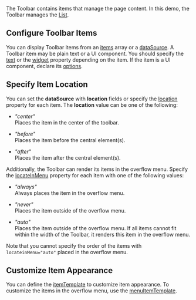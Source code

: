 The Toolbar contains items that manage the page content. In this demo, the Toolbar manages the [List](/Documentation/ApiReference/UI_Components/dxList/).

## Configure Toolbar Items

You can display Toolbar items from an [items](/Documentation/ApiReference/UI_Components/dxToolbar/Configuration/items/) array or a [dataSource](/Documentation/ApiReference/UI_Components/dxToolbar/Configuration/#dataSource). A Toolbar item may be plain text or a UI component. You should specify the [text](/Documentation/ApiReference/UI_Components/dxToolbar/Configuration/items/#text) or the [widget](/Documentation/ApiReference/UI_Components/dxToolbar/Configuration/items/#widget) property depending on the item. If the item is a UI component, declare its [options](/Documentation/ApiReference/UI_Components/dxToolbar/Configuration/items/#options).

## Specify Item Location

You can set the **dataSource** with **location** fields or specify the [location](/Documentation/ApiReference/UI_Components/dxToolbar/Configuration/items/#location) property for each item. The **location** value can be one of the following:

- *"center"*  
 Places the item in the center of the toolbar.

- *"before"*  
 Places the item before the central element(s).

- *"after"*  
 Places the item after the central element(s).

Additionally, the Toolbar can render its items in the overflow menu. Specify the [locateInMenu](/Documentation/ApiReference/UI_Components/dxToolbar/Configuration/items/#locateInMenu) property for each item with one of the following values:

- *"always"*  
 Always places the item in the overflow menu.

- *"never"*  
 Places the item outside of the overflow menu.

- *"auto"*  
 Places the item outside of the overflow menu. If all items cannot fit within the width of the Toolbar, it renders this item in the overflow menu.

Note that you cannot specify the order of the items with `locateinMenu="auto"` placed in the overflow menu.

## Customize Item Appearance

You can define the [itemTemplate](/Documentation/ApiReference/UI_Components/dxToolbar/Configuration/#itemTemplate) to customize item appearance. To customize the items in the overflow menu, use the [menuItemTemplate](/Documentation/ApiReference/UI_Components/dxToolbar/Configuration/items/#menuItemTemplate).